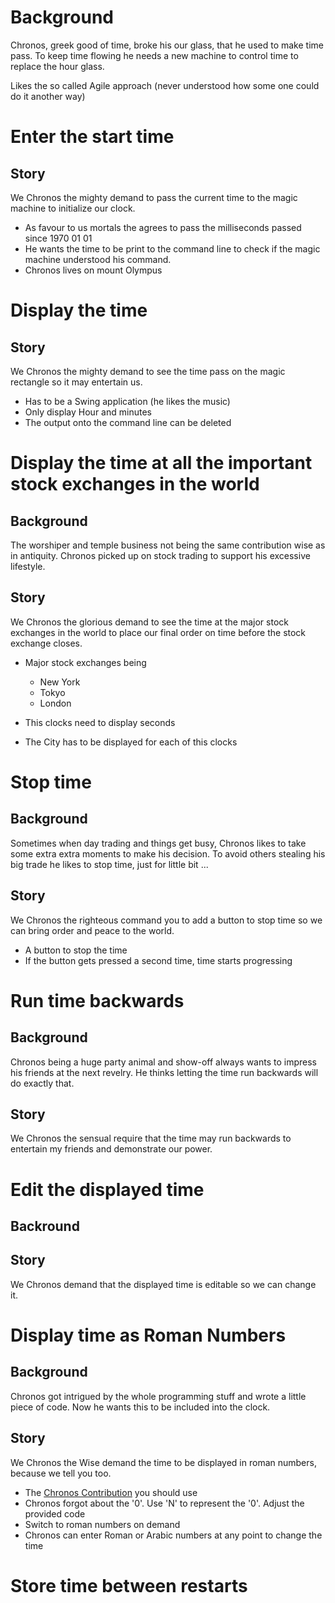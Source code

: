 # Background #
Chronos, greek good of time, broke his our glass, that he used to make time pass.
To keep time flowing he needs a new machine to control time to replace the hour glass.

Likes the so called Agile approach (never understood how some one could do it another way)

# Enter the start time #

## Story ##
We Chronos the mighty demand to pass the current time to the magic machine to initialize our clock.

* As favour to us mortals the agrees to pass the milliseconds passed since 1970 01 01
* He wants the time to be print to the command line to check if the magic machine understood his command.
* Chronos lives on mount Olympus


# Display the time #

## Story ##
We Chronos the mighty demand to see the time pass on the magic rectangle so it may entertain us.

* Has to be a Swing application (he likes the music)
* Only display Hour and minutes
* The output onto the command line can be deleted

# Display the time at all the important stock exchanges in the world #
## Background ##
The worshiper and temple business not being the same contribution wise as in antiquity. Chronos picked up on stock trading to support his excessive lifestyle.

## Story ##
We Chronos the glorious demand to see the time at the major stock exchanges in the world to place our final order on time before the stock exchange closes.

* Major stock exchanges being

    * New York
    * Tokyo
    * London
* This clocks need to display seconds
* The City has to be displayed for each of this clocks


# Stop time #
## Background ##
Sometimes when day trading and things get busy, Chronos likes to take some extra extra moments to make his decision.
To avoid others stealing his big trade he likes to stop time, just for little bit ...

## Story ##
We Chronos the righteous command you to add a button to stop time so we can bring order and peace to the world.

* A button to stop the time
* If the button gets pressed a second time, time starts progressing


# Run time backwards #
## Background ##
Chronos being a huge party animal and show-off always wants to impress his friends at the next revelry.
He thinks letting the time run backwards will do exactly that.

## Story ##
We Chronos the sensual require that the time may run backwards to entertain my friends and demonstrate our power.


# Edit the displayed time #
## Backround ##

## Story ##
We Chronos demand that the displayed time is editable so we can change it.


# Display time as Roman Numbers #

## Background ##
Chronos got intrigued by the whole programming stuff and wrote a little piece of code.
Now he wants this to be included into the clock.

## Story ##
We Chronos the Wise demand the time to be displayed in roman numbers, because we tell you too.

* The [Chronos Contribution](http://stackoverflow.com/a/12968022) you should use
* Chronos forgot about the '0'. Use 'N' to represent the '0'. Adjust the provided code
* Switch to roman numbers on demand
* Chronos can enter Roman or Arabic numbers at any point to change the time

# Store time between restarts #
